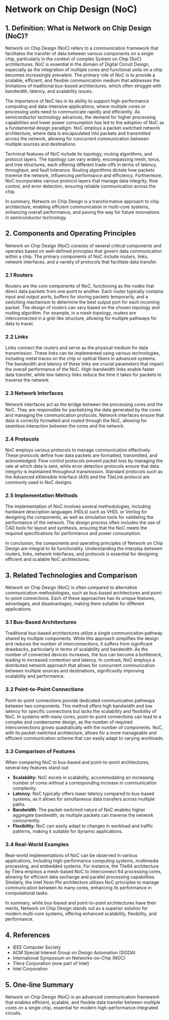 # Network on Chip Design (NoC)

## 1. Definition: What is **Network on Chip Design (NoC)**?

Network on Chip Design (NoC) refers to a communication framework that facilitates the transfer of data between various components on a single chip, particularly in the context of complex System on Chip (SoC) architectures. NoC is essential in the domain of Digital Circuit Design, especially as the integration of multiple cores and functional units on a chip becomes increasingly prevalent. The primary role of NoC is to provide a scalable, efficient, and flexible communication medium that addresses the limitations of traditional bus-based architectures, which often struggle with bandwidth, latency, and scalability issues.

The importance of NoC lies in its ability to support high-performance computing and data-intensive applications, where multiple cores or processing units need to communicate rapidly and efficiently. As semiconductor technology advances, the demand for higher processing capabilities and lower power consumption has led to the adoption of NoC as a fundamental design paradigm. NoC employs a packet-switched network architecture, where data is encapsulated into packets and transmitted across the network, allowing for concurrent communication between multiple sources and destinations.

Technical features of NoC include its topology, routing algorithms, and protocol layers. The topology can vary widely, encompassing mesh, torus, and tree structures, each offering different trade-offs in terms of latency, throughput, and fault tolerance. Routing algorithms dictate how packets traverse the network, influencing performance and efficiency. Furthermore, NoC incorporates various protocol layers that manage data integrity, flow control, and error detection, ensuring reliable communication across the chip.

In summary, Network on Chip Design is a transformative approach to chip architecture, enabling efficient communication in multi-core systems, enhancing overall performance, and paving the way for future innovations in semiconductor technology.

## 2. Components and Operating Principles

Network on Chip Design (NoC) consists of several critical components and operates based on well-defined principles that govern data communication within a chip. The primary components of NoC include routers, links, network interfaces, and a variety of protocols that facilitate data transfer.

### 2.1 Routers

Routers are the core components of NoC, functioning as the nodes that direct data packets from one point to another. Each router typically contains input and output ports, buffers for storing packets temporarily, and a switching mechanism to determine the best output port for each incoming packet. The design of routers can vary based on the chosen topology and routing algorithm. For example, in a mesh topology, routers are interconnected in a grid-like structure, allowing for multiple pathways for data to travel.

### 2.2 Links

Links connect the routers and serve as the physical medium for data transmission. These links can be implemented using various technologies, including metal traces on the chip or optical fibers in advanced systems. The bandwidth and latency of these links are crucial parameters that impact the overall performance of the NoC. High-bandwidth links enable faster data transfer, while low-latency links reduce the time it takes for packets to traverse the network.

### 2.3 Network Interfaces

Network interfaces act as the bridge between the processing cores and the NoC. They are responsible for packetizing the data generated by the cores and managing the communication protocols. Network interfaces ensure that data is correctly formatted and routed through the NoC, allowing for seamless interaction between the cores and the network.

### 2.4 Protocols

NoC employs various protocols to manage communication effectively. These protocols define how data packets are formatted, transmitted, and acknowledged. Flow control protocols prevent packet loss by managing the rate at which data is sent, while error detection protocols ensure that data integrity is maintained throughout transmission. Standard protocols such as the Advanced eXtensible Interface (AXI) and the TileLink protocol are commonly used in NoC designs.

### 2.5 Implementation Methods

The implementation of NoC involves several methodologies, including hardware description languages (HDLs) such as VHDL or Verilog for designing the components, as well as simulation tools for validating the performance of the network. The design process often includes the use of CAD tools for layout and synthesis, ensuring that the NoC meets the required specifications for performance and power consumption.

In conclusion, the components and operating principles of Network on Chip Design are integral to its functionality. Understanding the interplay between routers, links, network interfaces, and protocols is essential for designing efficient and scalable NoC architectures.

## 3. Related Technologies and Comparison

Network on Chip Design (NoC) is often compared to alternative communication methodologies, such as bus-based architectures and point-to-point connections. Each of these approaches has its unique features, advantages, and disadvantages, making them suitable for different applications.

### 3.1 Bus-Based Architectures

Traditional bus-based architectures utilize a single communication pathway shared by multiple components. While this approach simplifies the design and reduces the number of interconnections, it suffers from significant drawbacks, particularly in terms of scalability and bandwidth. As the number of connected devices increases, the bus can become a bottleneck, leading to increased contention and latency. In contrast, NoC employs a distributed network approach that allows for concurrent communication between multiple sources and destinations, significantly improving scalability and performance.

### 3.2 Point-to-Point Connections

Point-to-point connections provide dedicated communication pathways between two components. This method offers high bandwidth and low latency for specific connections but lacks the scalability and flexibility of NoC. In systems with many cores, point-to-point connections can lead to a complex and cumbersome design, as the number of required interconnections grows quadratically with the number of components. NoC, with its packet-switched architecture, allows for a more manageable and efficient communication scheme that can easily adapt to varying workloads.

### 3.3 Comparison of Features

When comparing NoC to bus-based and point-to-point architectures, several key features stand out:

- **Scalability**: NoC excels in scalability, accommodating an increasing number of cores without a corresponding increase in communication complexity.
- **Latency**: NoC typically offers lower latency compared to bus-based systems, as it allows for simultaneous data transfers across multiple paths.
- **Bandwidth**: The packet-switched nature of NoC enables higher aggregate bandwidth, as multiple packets can traverse the network concurrently.
- **Flexibility**: NoC can easily adapt to changes in workload and traffic patterns, making it suitable for dynamic applications.

### 3.4 Real-World Examples

Real-world implementations of NoC can be observed in various applications, including high-performance computing systems, multimedia processing, and embedded systems. For instance, the Tile64 architecture by Tilera employs a mesh-based NoC to interconnect 64 processing cores, allowing for efficient data exchange and parallel processing capabilities. Similarly, the Intel Xeon Phi architecture utilizes NoC principles to manage communication between its many cores, enhancing its performance in computational tasks.

In summary, while bus-based and point-to-point architectures have their merits, Network on Chip Design stands out as a superior solution for modern multi-core systems, offering enhanced scalability, flexibility, and performance.

## 4. References

- IEEE Computer Society
- ACM Special Interest Group on Design Automation (SIGDA)
- International Symposium on Networks-on-Chip (NOC)
- Tilera Corporation (now part of Intel)
- Intel Corporation

## 5. One-line Summary

Network on Chip Design (NoC) is an advanced communication framework that enables efficient, scalable, and flexible data transfer between multiple cores on a single chip, essential for modern high-performance integrated circuits.